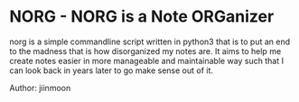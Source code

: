# NORG - NORG is a Note ORGanizer

norg is a simple commandline script written in python3 that is to put an end to the madness that is
how disorganized my notes are. It aims to help me create notes easier in more manageable and maintainable
way such that I can look back in years later to go make sense out of it.


Author: jiinmoon
